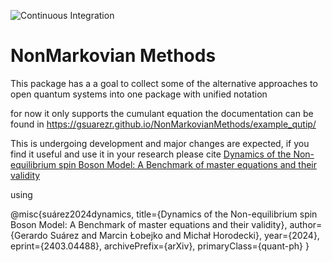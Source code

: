 ![Continuous Integration](https://github.com/mcditoos/NonMarkovianMethods/actions/workflows/continous_integration.yml/badge.svg)

# NonMarkovian Methods

This package has a a goal to collect some of the alternative approaches to open quantum systems into one package with unified notation

for now it only supports the cumulant equation the documentation can be found in https://gsuarezr.github.io/NonMarkovianMethods/example_qutip/

This is undergoing development and major changes are expected, if you find it useful and use it in your research please cite [ Dynamics of the Non-equilibrium spin Boson Model: A Benchmark of master equations and their validity ](https://arxiv.org/abs/2403.04488)

using

@misc{suárez2024dynamics,
      title={Dynamics of the Non-equilibrium spin Boson Model: A Benchmark of master equations and their validity}, 
      author={Gerardo Suárez and Marcin Łobejko and Michał Horodecki},
      year={2024},
      eprint={2403.04488},
      archivePrefix={arXiv},
      primaryClass={quant-ph}
}

